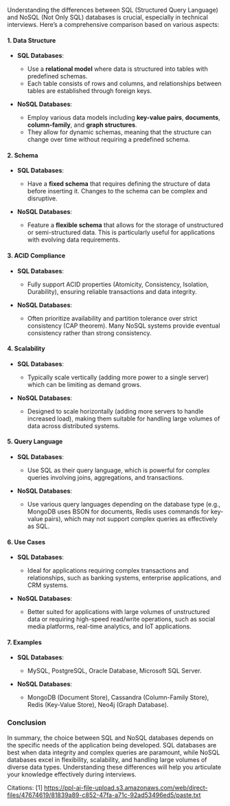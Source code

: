 Understanding the differences between SQL (Structured Query Language) and NoSQL (Not Only SQL) databases is crucial, especially in technical interviews. Here’s a comprehensive comparison based on various aspects:
#### 1. **Data Structure**
- **SQL Databases**:
  - Use a **relational model** where data is structured into tables with predefined schemas.
  - Each table consists of rows and columns, and relationships between tables are established through foreign keys.
  
- **NoSQL Databases**:
  - Employ various data models including **key-value pairs**, **documents**, **column-family**, and **graph structures**.
  - They allow for dynamic schemas, meaning that the structure can change over time without requiring a predefined schema.

#### 2. **Schema**
- **SQL Databases**:
  - Have a **fixed schema** that requires defining the structure of data before inserting it. Changes to the schema can be complex and disruptive.
  
- **NoSQL Databases**:
  - Feature a **flexible schema** that allows for the storage of unstructured or semi-structured data. This is particularly useful for applications with evolving data requirements.

#### 3. **ACID Compliance**
- **SQL Databases**:
  - Fully support ACID properties (Atomicity, Consistency, Isolation, Durability), ensuring reliable transactions and data integrity.
  
- **NoSQL Databases**:
  - Often prioritize availability and partition tolerance over strict consistency (CAP theorem). Many NoSQL systems provide eventual consistency rather than strong consistency.

#### 4. **Scalability**
- **SQL Databases**:
  - Typically scale vertically (adding more power to a single server) which can be limiting as demand grows.
  
- **NoSQL Databases**:
  - Designed to scale horizontally (adding more servers to handle increased load), making them suitable for handling large volumes of data across distributed systems.

#### 5. **Query Language**
- **SQL Databases**:
  - Use SQL as their query language, which is powerful for complex queries involving joins, aggregations, and transactions.
  
- **NoSQL Databases**:
  - Use various query languages depending on the database type (e.g., MongoDB uses BSON for documents, Redis uses commands for key-value pairs), which may not support complex queries as effectively as SQL.

#### 6. **Use Cases**
- **SQL Databases**:
  - Ideal for applications requiring complex transactions and relationships, such as banking systems, enterprise applications, and CRM systems.
  
- **NoSQL Databases**:
  - Better suited for applications with large volumes of unstructured data or requiring high-speed read/write operations, such as social media platforms, real-time analytics, and IoT applications.

#### 7. **Examples**
- **SQL Databases**: 
  - MySQL, PostgreSQL, Oracle Database, Microsoft SQL Server.
  
- **NoSQL Databases**: 
  - MongoDB (Document Store), Cassandra (Column-Family Store), Redis (Key-Value Store), Neo4j (Graph Database).

### Conclusion

In summary, the choice between SQL and NoSQL databases depends on the specific needs of the application being developed. SQL databases are best when data integrity and complex queries are paramount, while NoSQL databases excel in flexibility, scalability, and handling large volumes of diverse data types. Understanding these differences will help you articulate your knowledge effectively during interviews.

Citations:
[1] https://ppl-ai-file-upload.s3.amazonaws.com/web/direct-files/47674619/81839a89-c852-47fa-a71c-92ad53496ed5/paste.txt